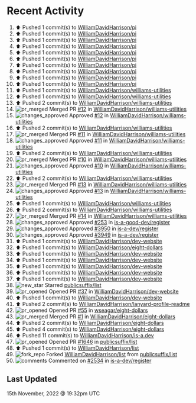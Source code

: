 # Recent Activity

<!--RECENT_ACTIVITY:start-->
1. ⬆️ Pushed 1 commit(s) to [WilliamDavidHarrison/pi](https://github.com/WilliamDavidHarrison/pi)
2. ⬆️ Pushed 1 commit(s) to [WilliamDavidHarrison/pi](https://github.com/WilliamDavidHarrison/pi)
3. ⬆️ Pushed 1 commit(s) to [WilliamDavidHarrison/pi](https://github.com/WilliamDavidHarrison/pi)
4. ⬆️ Pushed 1 commit(s) to [WilliamDavidHarrison/pi](https://github.com/WilliamDavidHarrison/pi)
5. ⬆️ Pushed 1 commit(s) to [WilliamDavidHarrison/pi](https://github.com/WilliamDavidHarrison/pi)
6. ⬆️ Pushed 1 commit(s) to [WilliamDavidHarrison/pi](https://github.com/WilliamDavidHarrison/pi)
7. ⬆️ Pushed 1 commit(s) to [WilliamDavidHarrison/pi](https://github.com/WilliamDavidHarrison/pi)
8. ⬆️ Pushed 1 commit(s) to [WilliamDavidHarrison/pi](https://github.com/WilliamDavidHarrison/pi)
9. ⬆️ Pushed 1 commit(s) to [WilliamDavidHarrison/pi](https://github.com/WilliamDavidHarrison/pi)
10. ⬆️ Pushed 1 commit(s) to [WilliamDavidHarrison/pi](https://github.com/WilliamDavidHarrison/pi)
11. ⬆️ Pushed 1 commit(s) to [WilliamDavidHarrison/williams-utilities](https://github.com/WilliamDavidHarrison/williams-utilities)
12. ⬆️ Pushed 1 commit(s) to [WilliamDavidHarrison/williams-utilities](https://github.com/WilliamDavidHarrison/williams-utilities)
13. ⬆️ Pushed 2 commit(s) to [WilliamDavidHarrison/williams-utilities](https://github.com/WilliamDavidHarrison/williams-utilities)
14. ![pr_merged](https://cdn.jsdelivr.net/gh/Readme-Workflows/Readme-Icons@main/icons/octicons/PullRequestMerged.svg) Merged PR [#12](https://github.com/WilliamDavidHarrison/williams-utilities/pull/12) in [WilliamDavidHarrison/williams-utilities](https://github.com/WilliamDavidHarrison/williams-utilities)
15. ![changes_approved](https://cdn.jsdelivr.net/gh/Readme-Workflows/Readme-Icons@main/icons/octicons/ApprovedChanges.svg) Approved [#12](https://github.com/WilliamDavidHarrison/williams-utilities/pull/12#pullrequestreview-1180381666) in [WilliamDavidHarrison/williams-utilities](https://github.com/WilliamDavidHarrison/williams-utilities)
16. ⬆️ Pushed 2 commit(s) to [WilliamDavidHarrison/williams-utilities](https://github.com/WilliamDavidHarrison/williams-utilities)
17. ![pr_merged](https://cdn.jsdelivr.net/gh/Readme-Workflows/Readme-Icons@main/icons/octicons/PullRequestMerged.svg) Merged PR [#11](https://github.com/WilliamDavidHarrison/williams-utilities/pull/11) in [WilliamDavidHarrison/williams-utilities](https://github.com/WilliamDavidHarrison/williams-utilities)
18. ![changes_approved](https://cdn.jsdelivr.net/gh/Readme-Workflows/Readme-Icons@main/icons/octicons/ApprovedChanges.svg) Approved [#11](https://github.com/WilliamDavidHarrison/williams-utilities/pull/11#pullrequestreview-1180377028) in [WilliamDavidHarrison/williams-utilities](https://github.com/WilliamDavidHarrison/williams-utilities)
19. ⬆️ Pushed 2 commit(s) to [WilliamDavidHarrison/williams-utilities](https://github.com/WilliamDavidHarrison/williams-utilities)
20. ![pr_merged](https://cdn.jsdelivr.net/gh/Readme-Workflows/Readme-Icons@main/icons/octicons/PullRequestMerged.svg) Merged PR [#10](https://github.com/WilliamDavidHarrison/williams-utilities/pull/10) in [WilliamDavidHarrison/williams-utilities](https://github.com/WilliamDavidHarrison/williams-utilities)
21. ![changes_approved](https://cdn.jsdelivr.net/gh/Readme-Workflows/Readme-Icons@main/icons/octicons/ApprovedChanges.svg) Approved [#10](https://github.com/WilliamDavidHarrison/williams-utilities/pull/10#pullrequestreview-1180376508) in [WilliamDavidHarrison/williams-utilities](https://github.com/WilliamDavidHarrison/williams-utilities)
22. ⬆️ Pushed 2 commit(s) to [WilliamDavidHarrison/williams-utilities](https://github.com/WilliamDavidHarrison/williams-utilities)
23. ![pr_merged](https://cdn.jsdelivr.net/gh/Readme-Workflows/Readme-Icons@main/icons/octicons/PullRequestMerged.svg) Merged PR [#13](https://github.com/WilliamDavidHarrison/williams-utilities/pull/13) in [WilliamDavidHarrison/williams-utilities](https://github.com/WilliamDavidHarrison/williams-utilities)
24. ![changes_approved](https://cdn.jsdelivr.net/gh/Readme-Workflows/Readme-Icons@main/icons/octicons/ApprovedChanges.svg) Approved [#13](https://github.com/WilliamDavidHarrison/williams-utilities/pull/13#pullrequestreview-1180375538) in [WilliamDavidHarrison/williams-utilities](https://github.com/WilliamDavidHarrison/williams-utilities)
25. ⬆️ Pushed 1 commit(s) to [WilliamDavidHarrison/williams-utilities](https://github.com/WilliamDavidHarrison/williams-utilities)
26. ⬆️ Pushed 2 commit(s) to [WilliamDavidHarrison/williams-utilities](https://github.com/WilliamDavidHarrison/williams-utilities)
27. ![pr_merged](https://cdn.jsdelivr.net/gh/Readme-Workflows/Readme-Icons@main/icons/octicons/PullRequestMerged.svg) Merged PR [#14](https://github.com/WilliamDavidHarrison/williams-utilities/pull/14) in [WilliamDavidHarrison/williams-utilities](https://github.com/WilliamDavidHarrison/williams-utilities)
28. ![changes_approved](https://cdn.jsdelivr.net/gh/Readme-Workflows/Readme-Icons@main/icons/octicons/ApprovedChanges.svg) Approved [#253](https://github.com/is-a-good-dev/register/pull/253#pullrequestreview-1180229360) in [is-a-good-dev/register](https://github.com/is-a-good-dev/register)
29. ![changes_approved](https://cdn.jsdelivr.net/gh/Readme-Workflows/Readme-Icons@main/icons/octicons/ApprovedChanges.svg) Approved [#3950](https://github.com/is-a-dev/register/pull/3950#pullrequestreview-1180229088) in [is-a-dev/register](https://github.com/is-a-dev/register)
30. ![changes_approved](https://cdn.jsdelivr.net/gh/Readme-Workflows/Readme-Icons@main/icons/octicons/ApprovedChanges.svg) Approved [#3949](https://github.com/is-a-dev/register/pull/3949#pullrequestreview-1180228508) in [is-a-dev/register](https://github.com/is-a-dev/register)
31. ⬆️ Pushed 1 commit(s) to [WilliamDavidHarrison/dev-website](https://github.com/WilliamDavidHarrison/dev-website)
32. ⬆️ Pushed 1 commit(s) to [WilliamDavidHarrison/eight-dollars](https://github.com/WilliamDavidHarrison/eight-dollars)
33. ⬆️ Pushed 1 commit(s) to [WilliamDavidHarrison/dev-website](https://github.com/WilliamDavidHarrison/dev-website)
34. ⬆️ Pushed 1 commit(s) to [WilliamDavidHarrison/dev-website](https://github.com/WilliamDavidHarrison/dev-website)
35. ⬆️ Pushed 1 commit(s) to [WilliamDavidHarrison/dev-website](https://github.com/WilliamDavidHarrison/dev-website)
36. ⬆️ Pushed 1 commit(s) to [WilliamDavidHarrison/dev-website](https://github.com/WilliamDavidHarrison/dev-website)
37. ⬆️ Pushed 1 commit(s) to [WilliamDavidHarrison/dev-website](https://github.com/WilliamDavidHarrison/dev-website)
38. ![new_star](https://cdn.jsdelivr.net/gh/Readme-Workflows/Readme-Icons@main/icons/octicons/StarredRepositoryYellow.svg) Starred [publicsuffix/list](https://github.com/publicsuffix/list)
39. ![pr_opened](https://cdn.jsdelivr.net/gh/Readme-Workflows/Readme-Icons@main/icons/octicons/PullRequestOpened.svg) Opened PR [#37](https://github.com/WilliamDavidHarrison/dev-website/pull/37) in [WilliamDavidHarrison/dev-website](https://github.com/WilliamDavidHarrison/dev-website)
40. ⬆️ Pushed 1 commit(s) to [WilliamDavidHarrison/dev-website](https://github.com/WilliamDavidHarrison/dev-website)
41. ⬆️ Pushed 2 commit(s) to [WilliamDavidHarrison/lanyard-profile-readme](https://github.com/WilliamDavidHarrison/lanyard-profile-readme)
42. ![pr_opened](https://cdn.jsdelivr.net/gh/Readme-Workflows/Readme-Icons@main/icons/octicons/PullRequestOpened.svg) Opened PR [#55](https://github.com/wseagar/eight-dollars/pull/55) in [wseagar/eight-dollars](https://github.com/wseagar/eight-dollars)
43. ![pr_merged](https://cdn.jsdelivr.net/gh/Readme-Workflows/Readme-Icons@main/icons/octicons/PullRequestMerged.svg) Merged PR [#1](https://github.com/WilliamDavidHarrison/eight-dollars/pull/1) in [WilliamDavidHarrison/eight-dollars](https://github.com/WilliamDavidHarrison/eight-dollars)
44. ⬆️ Pushed 2 commit(s) to [WilliamDavidHarrison/eight-dollars](https://github.com/WilliamDavidHarrison/eight-dollars)
45. ⬆️ Pushed 4 commit(s) to [WilliamDavidHarrison/eight-dollars](https://github.com/WilliamDavidHarrison/eight-dollars)
46. ⬆️ Pushed 11 commit(s) to [WilliamDavidHarrison/is-a.dev](https://github.com/WilliamDavidHarrison/is-a.dev)
47. ![pr_opened](https://cdn.jsdelivr.net/gh/Readme-Workflows/Readme-Icons@main/icons/octicons/PullRequestOpened.svg) Opened PR [#1646](https://github.com/publicsuffix/list/pull/1646) in [publicsuffix/list](https://github.com/publicsuffix/list)
48. ⬆️ Pushed 1 commit(s) to [WilliamDavidHarrison/list](https://github.com/WilliamDavidHarrison/list)
49. ![fork_repo](https://cdn.jsdelivr.net/gh/Readme-Workflows/Readme-Icons@main/icons/octicons/ForkedRepository.svg) Forked [WilliamDavidHarrison/list](https://github.com/WilliamDavidHarrison/list) from [publicsuffix/list](https://github.com/publicsuffix/list)
50. ![comments](https://cdn.jsdelivr.net/gh/Readme-Workflows/Readme-Icons@main/icons/octicons/Comment.svg) Commented on [#2534](https://github.com/is-a-dev/register/issues/2534#issuecomment-1314490778) in [is-a-dev/register](https://github.com/is-a-dev/register)
<!--RECENT_ACTIVITY:end-->

## Last Updated
<!--RECENT_ACTIVITY:last_update-->
15th November, 2022 @ 19:32pm UTC
<!--RECENT_ACTIVITY:last_update_end-->
